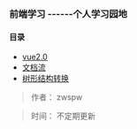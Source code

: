 ### 前端学习  ------个人学习园地



#### 目录

* [vue2.0](https://github.com/zwspw/-study/blob/master/vue2.0.md)
* [文档流](https://github.com/zwspw/-study/blob/master/%E6%96%87%E6%A1%A3%E6%B5%81%E5%AD%A6%E4%B9%A0.md)
* [树形结构转换](https://github.com/zwspw/-study/blob/master/%E6%A0%91%E5%BD%A2json%E8%BD%AC%E6%8D%A2.md)














> 作者： zwspw 

> 时间： 不定期更新

